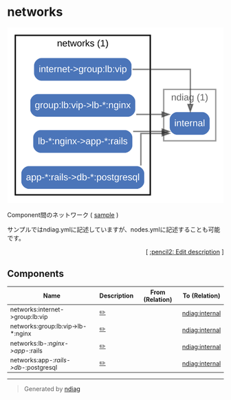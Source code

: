 # networks

![diagram](node-networks.svg)

Component間のネットワーク ( [sample](/sample/input/ndiag.yml#L34-L59) )

サンプルではndiag.ymlに記述していますが、nodes.ymlに記述することも可能です。


<p align="right">
  [ <a href="../ndiag.descriptions.ja/_node-networks.md">:pencil2: Edit description</a> ]
<p>

## Components

| Name | Description | From (Relation) | To (Relation) |
| --- | --- | --- | --- |
| networks:internet->group:lb:vip |  <a href="../ndiag.descriptions.ja/_component-networks_internet-_group_lb_vip.md">:pencil2:</a> |  | [ndiag:internal](node-ndiag.md) |
| networks:group:lb:vip->lb-*:nginx |  <a href="../ndiag.descriptions.ja/_component-networks_group_lb_vip-_lb-__nginx.md">:pencil2:</a> |  | [ndiag:internal](node-ndiag.md) |
| networks:lb-*:nginx->app-*:rails |  <a href="../ndiag.descriptions.ja/_component-networks_lb-__nginx-_app-__rails.md">:pencil2:</a> |  | [ndiag:internal](node-ndiag.md) |
| networks:app-*:rails->db-*:postgresql |  <a href="../ndiag.descriptions.ja/_component-networks_app-__rails-_db-__postgresql.md">:pencil2:</a> |  | [ndiag:internal](node-ndiag.md) |


---

> Generated by [ndiag](https://github.com/k1LoW/ndiag)
